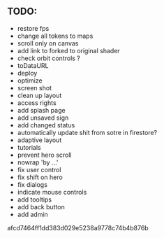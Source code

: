 ## TODO:

- restore fps
- change all tokens to maps
- scroll only on canvas
- add link to forked to original shader
- check orbit controls ?
- toDataURL
- deploy
- optimize
- screen shot
- clean up layout
- access rights
- add splash page
- add unsaved sign
- add changed status
- automatically update shit from sotre in firestore?
- adaptive layout
- tutorials
- prevent hero scroll
- nowrap 'by ...'
- fix user control
- fix shift on hero
- fix dialogs
- indicate mouse controls
- add tooltips
- add back button
- add admin

afcd7464ff1dd383d029e5238a9778c74b4b876b
